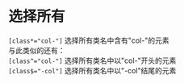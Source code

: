 # 选择所有
`[class*="col-"]`
选择所有类名中含有"col-"的元素  
与此类似的还有：  
`[class^="col-"]`
选择所有类名中以"col-"开头的元素  
`[class$="-col"]`
选择所有类名中以"-col"结尾的元素